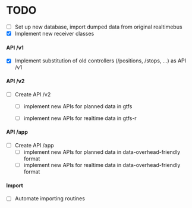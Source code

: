 # TODO

- [ ] Set up new database, import dumped data from original realtimebus
- [X] Implement new receiver classes

#### API /v1

- [X] Implement substitution of old controllers (/positions, /stops, ...) as API /v1

#### API /v2

- [ ] Create API /v2
    - [ ] implement new APIs for planned data in gtfs
    - [ ] implement new APIs for realtime data in gtfs-r
    
    
#### API /app

- [ ] Create API /app
    - [ ] implement new APIs for planned data in data-overhead-friendly format
    - [ ] implement new APIs for realtime data in data-overhead-friendly format
    
#### Import
- [ ] Automate importing routines